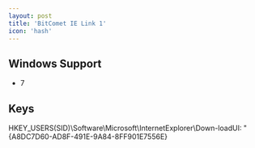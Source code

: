 ```yaml
---
layout: post
title: 'BitComet IE Link 1'
icon: 'hash'
---
```


## Windows Support

- 7



## Keys

HKEY_USERS\(SID)\Software\Microsoft\InternetExplorer\Down-loadUI: "{A8DC7D60-AD8F-491E-9A84-8FF901E7556E}

